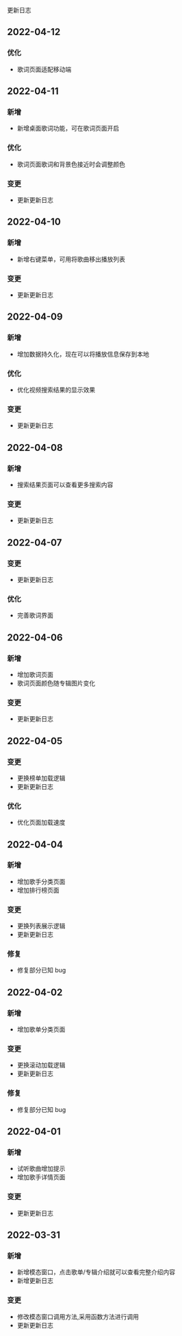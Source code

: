 更新日志

## 2022-04-12

### 优化

- 歌词页面适配移动端

## 2022-04-11

### 新增

- 新增桌面歌词功能，可在歌词页面开启

### 优化

- 歌词页面歌词和背景色接近时会调整颜色

### 变更

- 更新更新日志

## 2022-04-10

### 新增

- 新增右键菜单，可用将歌曲移出播放列表

### 变更

- 更新更新日志

## 2022-04-09

### 新增

- 增加数据持久化，现在可以将播放信息保存到本地

### 优化

- 优化视频搜索结果的显示效果

### 变更

- 更新更新日志

## 2022-04-08

### 新增

- 搜索结果页面可以查看更多搜索内容

### 变更

- 更新更新日志

## 2022-04-07

### 变更

- 更新更新日志

### 优化

- 完善歌词界面

## 2022-04-06

### 新增

- 增加歌词页面
- 歌词页面颜色随专辑图片变化

### 变更

- 更新更新日志

## 2022-04-05

### 变更

- 更换榜单加载逻辑
- 更新更新日志

### 优化

- 优化页面加载速度

## 2022-04-04

### 新增

- 增加歌手分类页面
- 增加排行榜页面

### 变更

- 更换列表展示逻辑
- 更新更新日志

### 修复

- 修复部分已知 bug

## 2022-04-02

### 新增

- 增加歌单分类页面

### 变更

- 更换滚动加载逻辑
- 更新更新日志

### 修复

- 修复部分已知 bug

## 2022-04-01

### 新增

- 试听歌曲增加提示
- 增加歌手详情页面

### 变更

- 更新更新日志

## 2022-03-31

### 新增

- 新增模态窗口，点击歌单/专辑介绍就可以查看完整介绍内容
- 新增更新日志

### 变更

- 修改模态窗口调用方法,采用函数方法进行调用
- 更新更新日志
